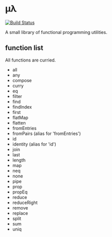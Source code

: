 # μλ

[![Build Status](https://travis-ci.org/Khan/mu-lambda.svg?branch=master)](https://travis-ci.org/Khan/fp-utils)

A small library of functional programming utilities.

## function list

All functions are curried.

- all
- any
- compose
- curry
- eq
- filter
- find
- findIndex
- first
- flatMap
- flatten
- fromEntries
- fromPairs (alias for 'fromEntries')
- id
- identity (alias for 'id')
- join
- last
- length
- map
- neq
- none
- pipe
- prop
- propEq
- reduce
- reduceRight
- remove
- replace
- split
- sum
- uniq
